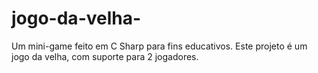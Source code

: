# jogo-da-velha-
Um mini-game feito em C Sharp para fins educativos. Este projeto é um jogo da velha, com suporte para 2 jogadores.
